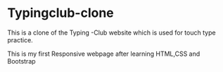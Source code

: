 # Typingclub-clone

This is a clone of the Typing -Club website which is used for touch type practice.

This is my first Responsive webpage after learning HTML,CSS and Bootstrap

